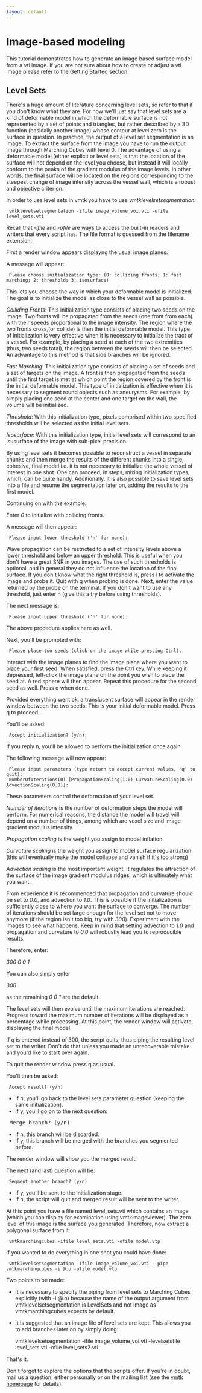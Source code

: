 ```yaml
---
layout: default
---
```


Image-based modeling
====================

This tutorial demonstrates how to generate an image based surface model from a vti image. If you are not sure about how to create or adjust a vti image please refer to the [Getting Started](/Tutorials/GettingStarted) section.

## Level Sets

There's a huge amount of literature concerning level sets, so refer to that if you don't know what they are. For now we'll just say that level sets are a kind of deformable model in which the deformable surface is not represented by a set of points and triangles, but rather described by a 3D function (basically another image) whose contour at level zero is the surface in question. In practice, the output of a level set segmentation is an image. To extract the surface from the image you have to run the output image through Marching Cubes with level 0. The advantage of using a deformable model (either explicit or level sets) is that the location of the surface will not depend on the level you choose, but instead it will locally conform to the peaks of the gradient modulus of the image levels. In other words, the final surface will be located on the regions corresponding to the steepest change of image intensity across the vessel wall, which is a robust and objective criterion.

In order to use level sets in vmtk you have to use *vmtklevelsetsegmentation:*

     vmtklevelsetsegmentation -ifile image_volume_voi.vti -ofile level_sets.vti

Recall that *-ifile* and *-ofile* are ways to access the built-in readers and writers that every script has. The file format is guessed from the filename extension.

First a render window appears displayng the usual image planes.

A message will appear: 

     Please choose initialization type: (0: colliding fronts; 1: fast marching; 2: threshold; 3: isosurface)

This lets you choose the way in which your deformable model is initialized. The goal is to initialize the model as close to the vessel wall as possible. 

*Colliding Fronts*: This initialization type consists of placing two seeds on the image. Two fronts will be propagated from the seeds (one front from each) with their speeds proportional to the image intensity. The region where the two fronts cross,(or collide) is then the initial deformable model. This type of initialization is very effective when it is necessary to initialize the tract of a vessel. For example, by placing a seed at each of the two extremities (thus, two seeds total), the region between the seeds will then be selected. An advantage to this method is that side branches will be ignored. 

*Fast Marching*: This initialization type consists of placing a set of seeds and a set of targets on the image. A front is then propagated from the seeds until the first target is met at which point the region covered by the front is the initial deformable model. This type of initialization is effective when it is necessary to segment round objects such as aneurysms. For example, by simply placing one seed at the center and one target on the wall, the volume will be initialized. 

*Threshold*: With this initialization type, pixels comprised within two specified thresholds will be selected as the initial level sets. 

*Isosurface*: With this initialization type, initial level sets will correspond to an isusurface of the image with sub-pixel precision. 

By using level sets it becomes possible to reconstruct a vessel in separate chunks and then merge the results of the different chunks into a single, cohesive, final model i.e. it is not necessary to initialize the whole vessel of interest in one shot. One can proceed, in steps, mixing initialization types, which, can be quite handy. Additionally, it is also possible to save level sets into a file and resume the segmentation later on, adding the results to the first model.

Continuing on with the example:

Enter *0* to initialize with colliding fronts.

A message will then appear: 

     Please input lower threshold ('n' for none):

Wave propagation can be restricted to a set of intensity levels above a lower threshold and below an upper threshold. This is useful when you don't have a great SNR in you images. The use of such thresholds is optional, and in general they do not influence the location of the final surface. If you don't know what the right threshold is, press i to activate the image and probe it. Quit with q when probing is done. Next, enter the value returned by the probe on the terminal. If you don't want to use any threshold, just enter n (give this a try before using thresholds).

The next message is: 

     Please input upper threshold ('n' for none):

The above procedure applies here as well.

Next, you'll be prompted with: 

     Please place two seeds (click on the image while pressing Ctrl).

Interact with the image planes to find the image plane where you want to place your first seed. When satisfied, press the Ctrl key. While keeping it depressed, left-click the image plane on the point you wish to place the seed at. A red sphere will then appear. Repeat this procedure for the second seed as well. Press q when done.

Provided everything went ok, a translucent surface will appear in the render window between the two seeds. This is your initial deformable model. Press q to proceed.

You'll be asked: 

     Accept initialization? (y/n):

If you reply n, you'll be allowed to perform the initialization once again.

The following message will now appear: 

     Please input parameters (type return to accept current values, 'q' to quit):
     NumberOfIterations(0) [PropagationScaling(1.0) CurvatureScaling(0.0) AdvectionScaling(0.0)]:

These parameters control the deformation of your level set. 

*Number of iterations* is the number of deformation steps the model will perform. For numerical reasons, the distance the model will travel will depend on a number of things, among which are voxel size and image gradient modulus intensity. 

*Propagation scaling* is the weight you assign to model inflation.

*Curvature scaling* is the weight you assign to model surface regularization (this will eventually make the model collapse and vanish if it's too strong)

*Advection scaling* is the most important weight. It regulates the attraction of the surface of the image gradient modulus ridges, which is ultimately what you want. 

From experience it is recommended that propagation and curvature should be set to *0.0*, and advection to *1.0*. This is possible if the initialization is sufficiently close to where you want the surface to converge. The number of iterations should be set large enough for the level set not to move anymore (if the region isn't too big, try with *300*). Experiment with the images to see what happens. Keep in mind that setting advection to *1.0* and propagation and curvature to *0.0* will robustly lead you to reproducible results.

Therefore, enter:

 *300 0 0 1*

You can also simply enter

 *300* 

as the remaining *0 0 1* are the default.

The level sets will then evolve until the maximum iterations are reached. Progress toward the maximum number of iterations will be displayed as a percentage while processing. At this point, the render window will activate, displaying the final model.

If q is entered instead of 300, the script quits, thus piping the resulting level set to the writer. Don't do that unless you made an unrecoverable mistake and you'd like to start over again.

To quit the render window press q as usual.

You'll then be asked: 

     Accept result? (y/n)

+ If n, you'll go back to the level sets parameter question (keeping the same initialization).
+ If y, you'll go on to the next question: 
<pre>
 Merge branch? (y/n)
</pre>
+ If n, this branch will be discarded.
+ If y, this branch will be merged with the branches you segmented before. 

The render window will show you the merged result.

The next (and last) question will be: 

     Segment another branch? (y/n)

+ If y, you'll be sent to the initialization stage.
+ If n, the script will quit and merged result will be sent to the writer. 

At this point you have a file named level_sets.vti which contains an image (which you can display for examination using vmtkimageviewer). The zero level of this image is the surface you generated. Therefore, now extract a polygonal surface from it: 

     vmtkmarchingcubes -ifile level_sets.vti -ofile model.vtp 

If you wanted to do everything in one shot you could have done:

     vmtklevelsetsegmentation -ifile image_volume_voi.vti --pipe vmtkmarchingcubes -i @.o -ofile model.vtp 

Two points to be made:

+ It is necessary to specify the piping from level sets to Marching Cubes explicitly (with -i @.o) because the name of the output argument from vmtklevelsetsegmentation is LevelSets and not Image as vmtkmarchingcubes expects by default.
+ It is suggested that an image file of level sets are kept. This allows you to add branches later on by simply doing: 

     vmtklevelsetsegmentation -ifile image_volume_voi.vti -levelsetsfile level_sets.vti -ofile level_sets2.vti 

That's it.

Don't forget to explore the options that the scripts offer. If you're in doubt, mail us a question, either personally or on the mailing list (see the [vmtk homepage](http://www.vmtk.org/) for details).
